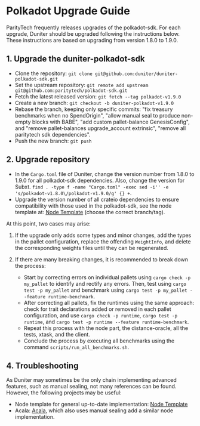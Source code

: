 # Polkadot Upgrade Guide

ParityTech frequently releases upgrades of the polkadot-sdk. For each upgrade, Duniter should be upgraded following the instructions below. These instructions are based on upgrading from version 1.8.0 to 1.9.0.

## 1. Upgrade the duniter-polkadot-sdk

* Clone the repository: `git clone git@github.com:duniter/duniter-polkadot-sdk.git`
* Set the upstream repository: `git remote add upstream git@github.com:paritytech/polkadot-sdk.git`
* Fetch the latest released version: `git fetch --tag polkadot-v1.9.0`
* Create a new branch: `git checkout -b duniter-polkadot-v1.9.0`
* Rebase the branch, keeping only specific commits: "fix treasury benchmarks when no SpendOrigin", "allow manual seal to produce non-empty blocks with BABE", "add custom pallet-balance GenesisConfig", and "remove pallet-balances upgrade_account extrinsic", "remove all paritytech sdk dependencies".
* Push the new branch: `git push`

## 2. Upgrade repository

* In the `Cargo.toml` file of Duniter, change the version number from 1.8.0 to 1.9.0 for all polkadot-sdk dependencies. Also, change the version for Subxt. `find . -type f -name "Cargo.toml" -exec sed -i'' -e 's/polkadot-v1.8.0\/polkadot-v1.9.0/g' {} +`.
* Upgrade the version number of all crateio dependencies to ensure compatibility with those used in the polkadot-sdk, see the node template at: [Node Template](https://github.com/paritytech/polkadot-sdk/blob/master/templates/solochain/node/Cargo.toml) (choose the correct branch/tag).

At this point, two cases may arise:

1. If the upgrade only adds some types and minor changes, add the types in the pallet configuration, replace the offending `WeightInfo`, and delete the corresponding weights files until they can be regenerated.

2. If there are many breaking changes, it is recommended to break down the process:

    * Start by correcting errors on individual pallets using `cargo check -p my_pallet` to identify and rectify any errors. Then, test using `cargo test -p my_pallet` and benchmark using `cargo test -p my_pallet --feature runtime-benchmark`.
    * After correcting all pallets, fix the runtimes using the same approach: check for trait declarations added or removed in each pallet configuration, and use `cargo check -p runtime`, `cargo test -p runtime`, and `cargo test -p runtime --feature runtime-benchmark`.
    * Repeat this process with the node part, the distance-oracle, all the tests, xtask, and the client.
    * Conclude the process by executing all benchmarks using the command `scripts/run_all_benchmarks.sh`.

## 4. Troubleshooting

As Duniter may sometimes be the only chain implementing advanced features, such as manual sealing, not many references can be found. However, the following projects may be useful:

* Node template for general up-to-date implementation: [Node Template](https://github.com/paritytech/polkadot-sdk/tree/master/templates)
* Acala: [Acala](https://github.com/AcalaNetwork/Acala), which also uses manual sealing add a similar node implementation.

